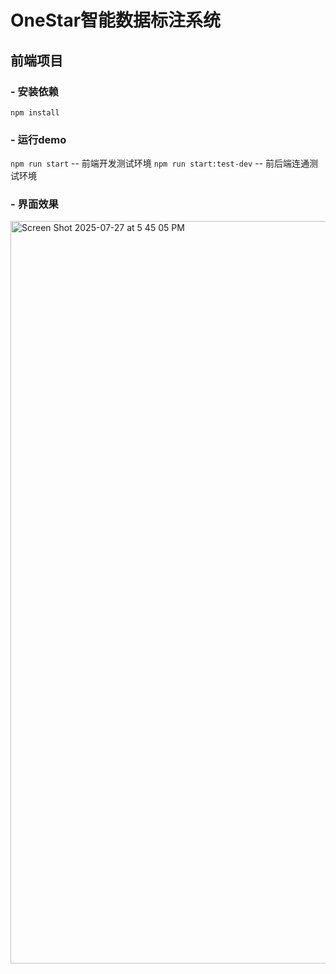 #  OneStar智能数据标注系统
## 前端项目

### - 安装依赖
`npm install`

### - 运行demo
`npm run start` --  前端开发测试环境
`npm run start:test-dev` -- 前后端连通测试环境

### - 界面效果
<img width="2070" height="1188" alt="Screen Shot 2025-07-27 at 5 45 05 PM" src="https://github.com/user-attachments/assets/ce9eca2d-c251-45ec-b092-5f3df176e80c" />
